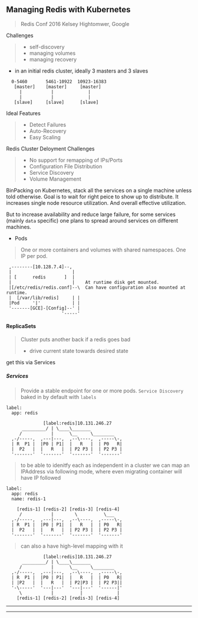 
## Managing Redis with Kubernetes

> Redis Conf 2016
> Kelsey Hightomwer, Google


Challenges
> * self-discovery
> * managing volumes
> * managing recovery

* in an initial redis cluster, ideally 3 masters and 3 slaves

```
  0-5460       5461-10922  10923-16383
   [master]    [master]     [master]
     |           |             |
     |           |             |
   [slave]     [slave]      [slave]
```

Ideal Features
> * Detect Failures
> * Auto-Recovery
> * Easy Scaling


Redis Cluster Deloyment Challenges
> * No support for remapping of IPs/Ports
> * Configuration File Distribution
> * Service Discovery
> * Volume Management


BinPacking on Kubernetes, stack all the services on a single machine unless told otherwise.
Goal is to wait for right peice to show up to distribute.
It increases single node resource utilization. And overall effective utilization.

But to increase availability and reduce large failure, for some services (mainly `data` specific) one plans to spread around services on different machines.

* Pods
> One or more containers and volumes with shared namespaces.
> One IP per pod.

```
 ,--------[10.128.7.4]--,
 |                       |
 | [      redis       ]  |
 |                       |    At runtime disk get mounted.
 |[/etc/redis/redis.conf]--\  Can have configuration also mounted at runtime.
 |  [/var/lib/redis]     | |
 |Pod     '|'            | |
 '-------[GCE]-[Config]--' |
                     '-----'   
```


#### ReplicaSets

> Cluster puts another back if a redis goes bad
> * drive current state towards desired state

get this via Services

##### Services

> Provide a stable endpoint for one or more pods.
> `Service Discovery` baked in by default with `labels`

```
label:
  app: redis
```

```
              [label:redis]10.131.246.27
      _________/ | \____\_______
     /           |      \__     \________
  ,-/-----,  ,---|---,  ,--\----,  ,-----\-,
  | R  P1 |  |P0 | P1|  |   R   |  | P0   R|
  |  P2   |  |   R   |  | P2 P3 |  | P2 P3 |
  '-------'  '-------'  '-------'  '-------'
```

> to be able to idenitfy each as independent in a cluster
> we can map an IPAddress via following mode, where even migrating container will have IP followed

```
label:
  app: redis
  name: redis-1
```

```
    [redis-1] [redis-2] [redis-3] [redis-4]
     /           |        \          \___
  ,-/-----,  ,---|---,  ,--\----,  ,-----\-,
  | R  P1 |  |P0 | P1|  |   R   |  | P0   R|
  |  P2   |  |   R   |  | P2 P3 |  | P2 P3 |
  '-------'  '-------'  '-------'  '-------'
```

> can also a have high-level mapping with it

```
              [label:redis]10.131.246.27
      _________/ | \____\_______
     /           |      \__     \________
  ,-/-----,  ,---|---,  ,--\----,  ,-----\-,
  | R  P1 |  |P0 | P1|  |   R   |  | P0   R|
  | |P2   |  |   R   |  | P2|P3 |  | P2 P3||
  '-\-----'  '---|---'  '---|---'  '------|'
     \           |          |             |
    [redis-1] [redis-2] [redis-3] [redis-4]
```

---
---
